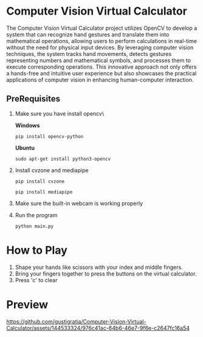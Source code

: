 # Computer Vision Virtual Calculator
The Computer Vision Virtual Calculator project utilizes OpenCV to develop a system that can recognize hand gestures and translate them into mathematical operations, allowing users to perform calculations in real-time without the need for physical input devices. By leveraging computer vision techniques, the system tracks hand movements, detects gestures representing numbers and mathematical symbols, and processes them to execute corresponding operations. This innovative approach not only offers a hands-free and intuitive user experience but also showcases the practical applications of computer vision in enhancing human-computer interaction.
## PreRequisites
1. Make sure you have install opencv\
   
   **Windows**
   ```shell
   pip install opencv-python
   ```

   **Ubuntu**
   ```shell
   sudo apt-get install python3-opencv
   ```
3. Install cvzone and mediapipe
   ```shell
   pip install cvzone
   ```

   ```shell
   pip install mediapipe
   ```
4. Make sure the built-in webcam is working properly
5. Run the program
   ```shell
   python main.py
   ```
# How to Play
1. Shape your hands like scissors with your index and middle fingers.
2. Bring your fingers together to press the buttons on the virtual calculator.
3. Press 'c' to clear

# Preview


https://github.com/gustigratia/Computer-Vision-Virtual-Calculator/assets/144533324/976c41ac-64b6-46e7-9f6e-c2647fc16a54


